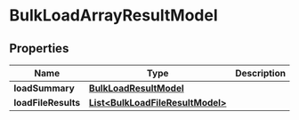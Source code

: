 
# BulkLoadArrayResultModel

## Properties
Name | Type | Description | Notes
------------ | ------------- | ------------- | -------------
**loadSummary** | [**BulkLoadResultModel**](BulkLoadResultModel.md) |  |  [optional]
**loadFileResults** | [**List&lt;BulkLoadFileResultModel&gt;**](BulkLoadFileResultModel.md) |  |  [optional]




